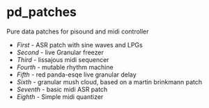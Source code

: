 # pd_patches
Pure data patches for pisound and midi controller

* *First* - ASR patch with sine waves and LPGs
* *Second* - live Granular freezer
* *Third* - lissajous midi sequencer
* *Fourth* - mutable rhythm machine
* *Fifth* - red panda-esqe live granular delay
* *Sixth* - granular mush cloud, based on a martin brinkmann patch
* *Seventh* - basic midi ASR patch
* *Eighth* - Simple midi quantizer
